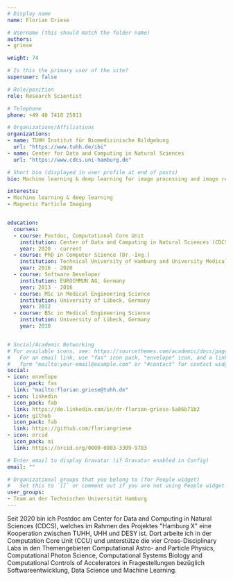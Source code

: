 ```yaml
---
# Display name
name: Florian Griese

# Username (this should match the folder name)
authors:
- griese

weight: 74

# Is this the primary user of the site?
superuser: false

# Role/position
role: Research Scientist

# Telephone
phone: +49 40 7410 25813

# Organizations/Affiliations
organizations:
- name: TUHH Institut für Biomedizinische Bildgebung
  url: "https://www.tuhh.de/ibi"
- name: Center for Data and Computing in Natural Sciences
  url: "https://www.cdcs.uni-hamburg.de"

# Short bio (displayed in user profile at end of posts)
bio: Machine learning & deep learning for image processing and image reconstruction

interests:
- Machine learning & deep learning
- Magnetic Particle Imaging


education:
  courses:
  - course: Postdoc, Computational Core Unit
    institution: Center of Data and Computing in Natural Sciences (CDCS), Germany
    year: 2020 - current
  - course: PhD in Computer Science (Dr.-Ing.)
    institution: Technical University of Hamburg and University Medical Center Hamburg-Eppendorf (UKE), Germany
    year: 2016 - 2020
  - course: Software Developer
    institution: EUROIMMUN AG, Germany
    year: 2013 - 2016
  - course: MSc in Medical Engineering Science
    institution: University of Lübeck, Germany
    year: 2012
  - course: BSc in Medical Engineering Science
    institution: University of Lübeck, Germany
    year: 2010


# Social/Academic Networking
# For available icons, see: https://sourcethemes.com/academic/docs/page-builder/#icons
#   For an email link, use "fas" icon pack, "envelope" icon, and a link in the
#   form "mailto:your-email@example.com" or "#contact" for contact widget.
social:
- icon: envelope
  icon_pack: fas
  link: "mailto:florian.griese@tuhh.de"
- icon: linkedin
  icon_pack: fab
  link: https://de.linkedin.com/in/dr-florian-griese-5a86b71b2
- icon: github
  icon_pack: fab
  link: https://github.com/floriangriese
- icon: orcid
  icon_pack: ai
  link: https://orcid.org/0000-0003-3309-9783

# Enter email to display Gravatar (if Gravatar enabled in Config)
email: ""

# Organizational groups that you belong to (for People widget)
#   Set this to `[]` or comment out if you are not using People widget.
user_groups:
- Team an der Technischen Universität Hamburg
---
```

Seit 2020 bin ich Postdoc am Center for Data and Computing in Natural Sciences (CDCS), welches im Rahmen des Projektes "Hamburg X" eine Kooperation zwischen TUHH, UHH und DESY ist. Dort arbeite ich in der Computation Core Unit (CCU) und unterstütze die vier Cross-Disciplinary Labs in den Themengebieten Computational Astro- and Particle Physics, Computational Photon Science, Computational Systems Biology and Computational Controls of Accelerators in Fragestellungen bezüglich Softwareentwicklung, Data Science und Machine Learning.
